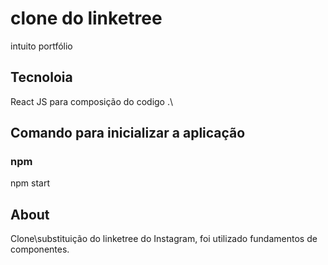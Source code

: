 # clone do linketree
intuito portfólio
## Tecnoloia
React JS para composição do codigo .\

## Comando para inicializar a aplicação

### npm
npm start

## About

Clone\substituição do linketree do Instagram, foi utilizado fundamentos de componentes.

